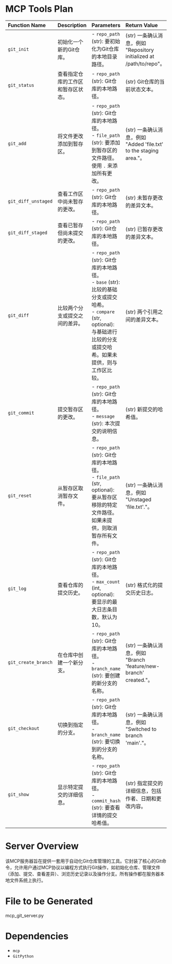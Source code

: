# MCP Tools Plan

| Function Name | Description | Parameters | Return Value |
| :--- | :--- | :--- | :--- |
| `git_init` | 初始化一个新的Git仓库。 | - `repo_path` (str): 要初始化为Git仓库的本地目录路径。 | (str) 一条确认消息，例如 "Repository initialized at /path/to/repo"。 |
| `git_status` | 查看指定仓库的工作区和暂存区状态。 | - `repo_path` (str): Git仓库的本地路径。 | (str) Git仓库的当前状态文本。 |
| `git_add` | 将文件更改添加到暂存区。 | - `repo_path` (str): Git仓库的本地路径。<br>- `file_path` (str): 要添加到暂存区的文件路径。使用 `.` 来添加所有更改。 | (str) 一条确认消息，例如 "Added 'file.txt' to the staging area."。 |
| `git_diff_unstaged` | 查看工作区中尚未暂存的更改。 | - `repo_path` (str): Git仓库的本地路径。 | (str) 未暂存更改的差异文本。 |
| `git_diff_staged` | 查看已暂存但尚未提交的更改。 | - `repo_path` (str): Git仓库的本地路径。 | (str) 已暂存更改的差异文本。 |
| `git_diff` | 比较两个分支或提交之间的差异。 | - `repo_path` (str): Git仓库的本地路径。<br>- `base` (str): 比较的基础分支或提交哈希。<br>- `compare` (str, optional): 与基础进行比较的分支或提交哈希。如果未提供，则与工作区比较。 | (str) 两个引用之间的差异文本。 |
| `git_commit` | 提交暂存区的更改。 | - `repo_path` (str): Git仓库的本地路径。<br>- `message` (str): 本次提交的说明信息。 | (str) 新提交的哈希值。 |
| `git_reset` | 从暂存区取消暂存文件。 | - `repo_path` (str): Git仓库的本地路径。<br>- `file_path` (str, optional): 要从暂存区移除的特定文件路径。如果未提供，则取消暂存所有文件。 | (str) 一条确认消息，例如 "Unstaged 'file.txt'."。 |
| `git_log` | 查看仓库的提交历史。 | - `repo_path` (str): Git仓库的本地路径。<br>- `max_count` (int, optional): 要显示的最大日志条目数，默认为10。 | (str) 格式化的提交历史日志。 |
| `git_create_branch` | 在仓库中创建一个新分支。 | - `repo_path` (str): Git仓库的本地路径。<br>- `branch_name` (str): 要创建的新分支的名称。 | (str) 一条确认消息，例如 "Branch 'feature/new-branch' created."。 |
| `git_checkout` | 切换到指定的分支。 | - `repo_path` (str): Git仓库的本地路径。<br>- `branch_name` (str): 要切换到的分支的名称。 | (str) 一条确认消息，例如 "Switched to branch 'main'."。 |
| `git_show` | 显示特定提交的详细信息。 | - `repo_path` (str): Git仓库的本地路径。<br>- `commit_hash` (str): 要查看详情的提交哈希值。 | (str) 指定提交的详细信息，包括作者、日期和更改内容。 |

# Server Overview

该MCP服务器旨在提供一套用于自动化Git仓库管理的工具。它封装了核心的Git命令，允许用户通过MCP协议以编程方式执行Git操作，如初始化仓库、管理文件（添加、提交、查看差异）、浏览历史记录以及操作分支。所有操作都在服务器本地文件系统上执行。

# File to be Generated

mcp_git_server.py

# Dependencies

- `mcp`
- `GitPython`